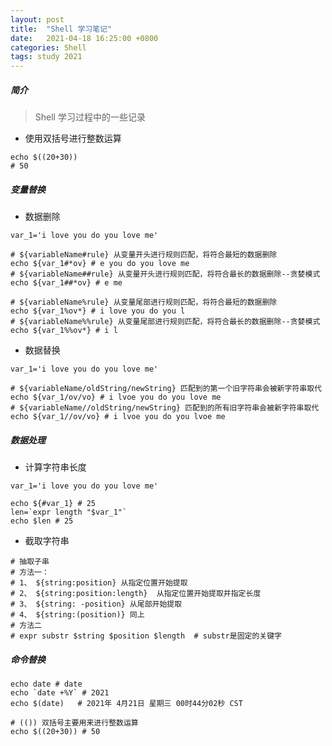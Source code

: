 ```yaml
---
layout: post
title:  "Shell 学习笔记"
date:   2021-04-18 16:25:00 +0800
categories: Shell
tags: study 2021
---
```



##### 简介
> Shell 学习过程中的一些记录

- 使用双括号进行整数运算

```shell
echo $((20+30))
# 50
```

##### 变量替换

- 数据删除

```shell
var_1='i love you do you love me'

# ${variableName#rule} 从变量开头进行规则匹配，将符合最短的数据删除
echo ${var_1#*ov} # e you do you love me
# ${variableName##rule} 从变量开头进行规则匹配，将符合最长的数据删除--贪婪模式
echo ${var_1##*ov} # e me

# ${variableName%rule} 从变量尾部进行规则匹配，将符合最短的数据删除
echo ${var_1%ov*} # i love you do you l
# ${variableName%%rule} 从变量尾部进行规则匹配，将符合最长的数据删除--贪婪模式
echo ${var_1%%ov*} # i l
```

- 数据替换

```shell
var_1='i love you do you love me'

# ${variableName/oldString/newString} 匹配到的第一个旧字符串会被新字符串取代
echo ${var_1/ov/vo} # i lvoe you do you love me
# ${variableName//oldString/newString} 匹配到的所有旧字符串会被新字符串取代
echo ${var_1//ov/vo} # i lvoe you do you lvoe me
```

##### 数据处理

- 计算字符串长度

```shell
var_1='i love you do you love me'

echo ${#var_1} # 25
len=`expr length "$var_1"`
echo $len # 25
```

- 截取字符串

```shell
# 抽取子串
# 方法一：
# 1、 ${string:position} 从指定位置开始提取
# 2、 ${string:position:length}  从指定位置开始提取并指定长度
# 3、 ${string: -position} 从尾部开始提取
# 4、 ${string:(position)} 同上
# 方法二
# expr substr $string $position $length  # substr是固定的关键字
```

##### 命令替换

```shell
echo date # date
echo `date +%Y` # 2021
echo $(date)   # 2021年 4月21日 星期三 00时44分02秒 CST

# (()) 双括号主要用来进行整数运算
echo $((20+30)) # 50
```